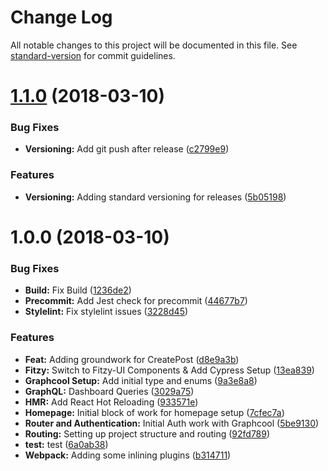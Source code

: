 # Change Log

All notable changes to this project will be documented in this file. See [standard-version](https://github.com/conventional-changelog/standard-version) for commit guidelines.

<a name="1.1.0"></a>
# [1.1.0](https://github.com/stevenfitzpatrick/mybettingslips/compare/v1.0.0...v1.1.0) (2018-03-10)


### Bug Fixes

* **Versioning:** Add git push after release ([c2799e9](https://github.com/stevenfitzpatrick/mybettingslips/commit/c2799e9))


### Features

* **Versioning:** Adding standard versioning for releases ([5b05198](https://github.com/stevenfitzpatrick/mybettingslips/commit/5b05198))



<a name="1.0.0"></a>
# 1.0.0 (2018-03-10)


### Bug Fixes

* **Build:** Fix Build ([1236de2](https://github.com/stevenfitzpatrick/mybettingslips/commit/1236de2))
* **Precommit:** Add Jest check for precommit ([44677b7](https://github.com/stevenfitzpatrick/mybettingslips/commit/44677b7))
* **Stylelint:** Fix stylelint issues ([3228d45](https://github.com/stevenfitzpatrick/mybettingslips/commit/3228d45))


### Features

* **Feat:** Adding groundwork for CreatePost ([d8e9a3b](https://github.com/stevenfitzpatrick/mybettingslips/commit/d8e9a3b))
* **Fitzy:** Switch to Fitzy-UI Components & Add Cypress Setup ([13ea839](https://github.com/stevenfitzpatrick/mybettingslips/commit/13ea839))
* **Graphcool Setup:** Add initial type and enums ([9a3e8a8](https://github.com/stevenfitzpatrick/mybettingslips/commit/9a3e8a8))
* **GraphQL:** Dashboard Queries ([3029a75](https://github.com/stevenfitzpatrick/mybettingslips/commit/3029a75))
* **HMR:** Add React Hot Reloading ([933571e](https://github.com/stevenfitzpatrick/mybettingslips/commit/933571e))
* **Homepage:** Initial block of work for homepage setup ([7cfec7a](https://github.com/stevenfitzpatrick/mybettingslips/commit/7cfec7a))
* **Router and Authentication:** Initial Auth work with Graphcool ([5be9130](https://github.com/stevenfitzpatrick/mybettingslips/commit/5be9130))
* **Routing:** Setting up project structure and routing ([92fd789](https://github.com/stevenfitzpatrick/mybettingslips/commit/92fd789))
* **test:** test ([6a0ab38](https://github.com/stevenfitzpatrick/mybettingslips/commit/6a0ab38))
* **Webpack:** Adding some inlining plugins ([b314711](https://github.com/stevenfitzpatrick/mybettingslips/commit/b314711))
